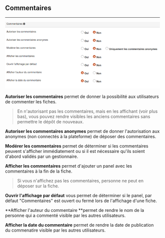 ## Commentaires

---

![](images/clacoform-fig15.png)

**Autoriser les commentaires** permet de donner la possibilité aux utilisateurs de commenter les fiches.

> En n'autorisant pas les commentaires, mais en les affichant \(voir plus bas\), vous pouvez rendre visibles les anciens commentaires sans permettre le dépôt de nouveaux.

**Autoriser les commentaires anonymes** permet de donner l'autorisation aux anonymes \(non connectés à la plateforme\) de déposer des commentaires.

**Modérer les commentaires** permet de déterminer si les commentaires peuvent s'afficher immédiatement ou si il est nécessaire qu'ils soient d'abord validés par un gestionnaire.

**Afficher les commentaires** permet d'ajouter un panel avec les commentaires à la fin de la fiche.

> Si vous n'affichez pas les commentaires, personne ne peut en déposer sur la fiche.

**Ouvrir l'affichage par défaut** vous permet de déterminer si le panel, par défaut "Commentaires" est ouvert ou fermé lors de l'affichage d'une fiche.

**Afficher l'auteur du commentaire **permet de rendre le nom de la personne qui a commenté visible par les autres utilisateurs.

**Afficher la date du commentaire** permet de rendre la date de publication du commenatire visible par les autres utilisateurs.

